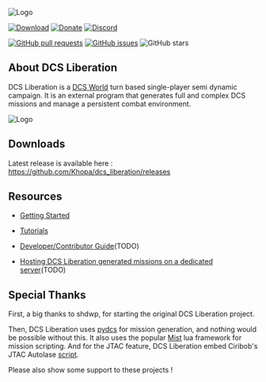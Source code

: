 ![Logo](https://i.imgur.com/c2k18E1.png)

[![Download](https://img.shields.io/github/downloads/khopa/dcs_liberation/total?label=Download)](https://github.com/Khopa/dcs_liberation/releases)
[![Donate](https://img.shields.io/badge/Donate-PayPal-green.svg)](https://www.paypal.com/paypalme/KhopaDCSL)
[![Discord](https://img.shields.io/discord/595702951800995872?label=Discord&logo=discord)](https://discord.gg/bKrtrkJ)

[![GitHub pull requests](https://img.shields.io/github/issues-pr/khopa/dcs_liberation)](https://github.com/Khopa/dcs_liberation)
[![GitHub issues](https://img.shields.io/github/issues/khopa/dcs_liberation)](https://github.com/Khopa/dcs_liberation/issues)
![GitHub stars](https://img.shields.io/github/stars/khopa/dcs_liberation?style=social)

## About DCS Liberation
DCS Liberation is a [DCS World](https://www.digitalcombatsimulator.com/en/products/world/) turn based single-player semi dynamic campaign. 
It is an external program that generates full and complex DCS missions and manage a persistent combat environment.  

![Logo](https://imgur.com/B6tvlBJ.png)

## Downloads

Latest release is available here : https://github.com/Khopa/dcs_liberation/releases

## Resources

* [Getting Started](https://github.com/Khopa/dcs_liberation/wiki/Getting-started)

* [Tutorials](https://github.com/Khopa/dcs_liberation/wiki/Tutorial-01-:-UI)

* [Developer/Contributor Guide]()(TODO)

* [Hosting DCS Liberation generated missions on a dedicated server]()(TODO)

## Special Thanks

First, a big thanks to shdwp, for starting the original DCS Liberation project. 

Then, DCS Liberation uses [pydcs](http://github.com/pydcs/dcs) for mission generation, and nothing would be possible without this.
It also uses the popular [Mist](https://github.com/mrSkortch/MissionScriptingTools) lua framework for mission scripting.
And for the JTAC feature, DCS Liberation embed Ciribob's JTAC Autolase [script](https://github.com/ciribob/DCS-JTACAutoLaze).

Please also show some support to these projects ! 